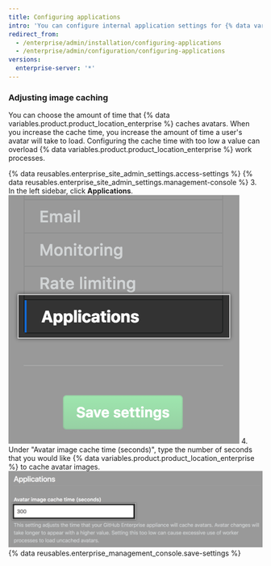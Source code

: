 ```yaml
---
title: Configuring applications
intro: 'You can configure internal application settings for {% data variables.product.product_location_enterprise %}.'
redirect_from:
  - /enterprise/admin/installation/configuring-applications
  - /enterprise/admin/configuration/configuring-applications
versions:
  enterprise-server: '*'
---
```


### Adjusting image caching

You can choose the amount of time that {% data variables.product.product_location_enterprise %} caches avatars. When you increase the cache time, you increase the amount of time a user's avatar will take to load. Configuring the cache time with too low a value can overload {% data variables.product.product_location_enterprise %} work processes.

{% data reusables.enterprise_site_admin_settings.access-settings %}
{% data reusables.enterprise_site_admin_settings.management-console %}
3. In the left sidebar, click **Applications**. ![Applications tab in the settings sidebar](/assets/images/enterprise/management-console/sidebar-applications.png)
4. Under "Avatar image cache time (seconds)", type the number of seconds that you would like {% data variables.product.product_location_enterprise %} to cache avatar images. ![Avatar image caching form field](/assets/images/enterprise/management-console/add-image-caching-value-field.png)
{% data reusables.enterprise_management_console.save-settings %}
